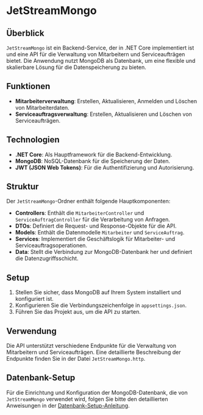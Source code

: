 # JetStreamMongo

## Überblick

`JetStreamMongo` ist ein Backend-Service, der in .NET Core implementiert ist und eine API für die Verwaltung von Mitarbeitern und Serviceaufträgen bietet. Die Anwendung nutzt MongoDB als Datenbank, um eine flexible und skalierbare Lösung für die Datenspeicherung zu bieten.

## Funktionen

- **Mitarbeiterverwaltung**: Erstellen, Aktualisieren, Anmelden und Löschen von Mitarbeiterdaten.
- **Serviceauftragsverwaltung**: Erstellen, Aktualisieren und Löschen von Serviceaufträgen.

## Technologien

- **.NET Core**: Als Hauptframework für die Backend-Entwicklung.
- **MongoDB**: NoSQL-Datenbank für die Speicherung der Daten.
- **JWT (JSON Web Tokens)**: Für die Authentifizierung und Autorisierung.

## Struktur

Der `JetStreamMongo`-Ordner enthält folgende Hauptkomponenten:

- **Controllers**: Enthält die `MitarbeiterController` und `ServiceAuftragController` für die Verarbeitung von Anfragen.
- **DTOs**: Definiert die Request- und Response-Objekte für die API.
- **Models**: Enthält die Datenmodelle `Mitarbeiter` und `ServiceAuftrag`.
- **Services**: Implementiert die Geschäftslogik für Mitarbeiter- und Serviceauftragsoperationen.
- **Data**: Stellt die Verbindung zur MongoDB-Datenbank her und definiert die Datenzugriffsschicht.

## Setup

1. Stellen Sie sicher, dass MongoDB auf Ihrem System installiert und konfiguriert ist.
2. Konfigurieren Sie die Verbindungszeichenfolge in `appsettings.json`.
3. Führen Sie das Projekt aus, um die API zu starten.

## Verwendung

Die API unterstützt verschiedene Endpunkte für die Verwaltung von Mitarbeitern und Serviceaufträgen. Eine detaillierte Beschreibung der Endpunkte finden Sie in der Datei `JetStreamMongo.http`.

## Datenbank-Setup

Für die Einrichtung und Konfiguration der MongoDB-Datenbank, die von `JetStreamMongo` verwendet wird, folgen Sie bitte den detaillierten Anweisungen in der [Datenbank-Setup-Anleitung](./DatabaseSetup.md).
